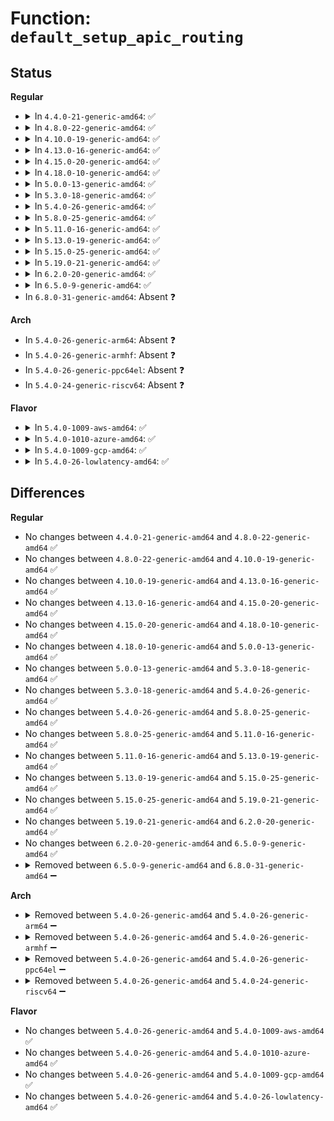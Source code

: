 # Function: <code>default_setup_apic_routing</code>

## Status
<b>Regular</b>
<ul>
<li>
<details>
<summary>In <code>4.4.0-21-generic-amd64</code>: ✅</summary>

```c
void default_setup_apic_routing()
```

```json
{
  "name": "default_setup_apic_routing",
  "collision_type": "Unique Global",
  "inline_type": "No",
  "funcs": [
    {
      "addr": 18446744071595046898,
      "name": "default_setup_apic_routing",
      "external": true,
      "loc": "arch/x86/kernel/apic/probe_64.c:29",
      "file": "arch/x86/kernel/apic/probe_64.c",
      "inline": "seen, unknown",
      "caller_inline": [],
      "caller_func": [
        "arch/x86/kernel/smpboot.c:native_smp_prepare_cpus",
        "arch/x86/kernel/apic/apic.c:APIC_init_uniprocessor"
      ]
    }
  ],
  "symbols": [
    {
      "addr": 18446744071595046898,
      "name": "default_setup_apic_routing",
      "section": ".init.text",
      "bind": "STB_GLOBAL",
      "size": 103
    }
  ]
}
```
</details>
</li>
<li>
<details>
<summary>In <code>4.8.0-22-generic-amd64</code>: ✅</summary>

```c
void default_setup_apic_routing()
```

```json
{
  "name": "default_setup_apic_routing",
  "collision_type": "Unique Global",
  "inline_type": "No",
  "funcs": [
    {
      "addr": 18446744071595212829,
      "name": "default_setup_apic_routing",
      "external": true,
      "loc": "arch/x86/kernel/apic/probe_64.c:28",
      "file": "arch/x86/kernel/apic/probe_64.c",
      "inline": "seen, unknown",
      "caller_inline": [],
      "caller_func": [
        "arch/x86/kernel/smpboot.c:native_smp_prepare_cpus",
        "arch/x86/kernel/apic/apic.c:APIC_init_uniprocessor"
      ]
    }
  ],
  "symbols": [
    {
      "addr": 18446744071595212829,
      "name": "default_setup_apic_routing",
      "section": ".init.text",
      "bind": "STB_GLOBAL",
      "size": 103
    }
  ]
}
```
</details>
</li>
<li>
<details>
<summary>In <code>4.10.0-19-generic-amd64</code>: ✅</summary>

```c
void default_setup_apic_routing()
```

```json
{
  "name": "default_setup_apic_routing",
  "collision_type": "Unique Global",
  "inline_type": "No",
  "funcs": [
    {
      "addr": 18446744071595455848,
      "name": "default_setup_apic_routing",
      "external": true,
      "loc": "arch/x86/kernel/apic/probe_64.c:28",
      "file": "arch/x86/kernel/apic/probe_64.c",
      "inline": "seen, unknown",
      "caller_inline": [],
      "caller_func": [
        "arch/x86/kernel/smpboot.c:native_smp_prepare_cpus",
        "arch/x86/kernel/apic/apic.c:APIC_init_uniprocessor"
      ]
    }
  ],
  "symbols": [
    {
      "addr": 18446744071595455848,
      "name": "default_setup_apic_routing",
      "section": ".init.text",
      "bind": "STB_GLOBAL",
      "size": 103
    }
  ]
}
```
</details>
</li>
<li>
<details>
<summary>In <code>4.13.0-16-generic-amd64</code>: ✅</summary>

```c
void default_setup_apic_routing()
```

```json
{
  "name": "default_setup_apic_routing",
  "collision_type": "Unique Global",
  "inline_type": "No",
  "funcs": [
    {
      "addr": 18446744071596376977,
      "name": "default_setup_apic_routing",
      "external": true,
      "loc": "arch/x86/kernel/apic/probe_64.c:28",
      "file": "arch/x86/kernel/apic/probe_64.c",
      "inline": "seen, unknown",
      "caller_inline": [],
      "caller_func": [
        "arch/x86/kernel/smpboot.c:native_smp_prepare_cpus",
        "arch/x86/kernel/apic/apic.c:APIC_init_uniprocessor"
      ]
    }
  ],
  "symbols": [
    {
      "addr": 18446744071596376977,
      "name": "default_setup_apic_routing",
      "section": ".init.text",
      "bind": "STB_GLOBAL",
      "size": 108
    }
  ]
}
```
</details>
</li>
<li>
<details>
<summary>In <code>4.15.0-20-generic-amd64</code>: ✅</summary>

```c
void default_setup_apic_routing()
```

```json
{
  "name": "default_setup_apic_routing",
  "collision_type": "Unique Global",
  "inline_type": "No",
  "funcs": [
    {
      "addr": 18446744071602695087,
      "name": "default_setup_apic_routing",
      "external": true,
      "loc": "arch/x86/kernel/apic/probe_64.c:28",
      "file": "arch/x86/kernel/apic/probe_64.c",
      "inline": "seen, unknown",
      "caller_inline": [],
      "caller_func": [
        "arch/x86/kernel/apic/apic.c:apic_intr_mode_init",
        "arch/x86/kernel/apic/apic.c:apic_intr_mode_init",
        "arch/x86/kernel/apic/apic.c:apic_intr_mode_init"
      ]
    }
  ],
  "symbols": [
    {
      "addr": 18446744071602695087,
      "name": "default_setup_apic_routing",
      "section": ".init.text",
      "bind": "STB_GLOBAL",
      "size": 115
    }
  ]
}
```
</details>
</li>
<li>
<details>
<summary>In <code>4.18.0-10-generic-amd64</code>: ✅</summary>

```c
void default_setup_apic_routing()
```

```json
{
  "name": "default_setup_apic_routing",
  "collision_type": "Unique Global",
  "inline_type": "No",
  "funcs": [
    {
      "addr": 18446744071602866579,
      "name": "default_setup_apic_routing",
      "external": true,
      "loc": "arch/x86/kernel/apic/probe_64.c:28",
      "file": "arch/x86/kernel/apic/probe_64.c",
      "inline": "seen, unknown",
      "caller_inline": [],
      "caller_func": [
        "arch/x86/kernel/apic/apic.c:apic_intr_mode_init",
        "arch/x86/kernel/apic/apic.c:apic_intr_mode_init",
        "arch/x86/kernel/apic/apic.c:apic_intr_mode_init"
      ]
    }
  ],
  "symbols": [
    {
      "addr": 18446744071602866579,
      "name": "default_setup_apic_routing",
      "section": ".init.text",
      "bind": "STB_GLOBAL",
      "size": 115
    }
  ]
}
```
</details>
</li>
<li>
<details>
<summary>In <code>5.0.0-13-generic-amd64</code>: ✅</summary>

```c
void default_setup_apic_routing()
```

```json
{
  "name": "default_setup_apic_routing",
  "collision_type": "Unique Global",
  "inline_type": "No",
  "funcs": [
    {
      "addr": 18446744071604663528,
      "name": "default_setup_apic_routing",
      "external": true,
      "loc": "arch/x86/kernel/apic/probe_64.c:28",
      "file": "arch/x86/kernel/apic/probe_64.c",
      "inline": "seen, unknown",
      "caller_inline": [],
      "caller_func": [
        "arch/x86/kernel/apic/apic.c:apic_intr_mode_init",
        "arch/x86/kernel/apic/apic.c:apic_intr_mode_init",
        "arch/x86/kernel/apic/apic.c:apic_intr_mode_init"
      ]
    }
  ],
  "symbols": [
    {
      "addr": 18446744071604663528,
      "name": "default_setup_apic_routing",
      "section": ".init.text",
      "bind": "STB_GLOBAL",
      "size": 115
    }
  ]
}
```
</details>
</li>
<li>
<details>
<summary>In <code>5.3.0-18-generic-amd64</code>: ✅</summary>

```c
void default_setup_apic_routing()
```

```json
{
  "name": "default_setup_apic_routing",
  "collision_type": "Unique Global",
  "inline_type": "No",
  "funcs": [
    {
      "addr": 18446744071604761614,
      "name": "default_setup_apic_routing",
      "external": true,
      "loc": "arch/x86/kernel/apic/probe_64.c:28",
      "file": "arch/x86/kernel/apic/probe_64.c",
      "inline": "seen, unknown",
      "caller_inline": [],
      "caller_func": [
        "arch/x86/kernel/apic/apic.c:apic_intr_mode_init",
        "arch/x86/kernel/apic/apic.c:apic_intr_mode_init",
        "arch/x86/kernel/apic/apic.c:apic_intr_mode_init"
      ]
    }
  ],
  "symbols": [
    {
      "addr": 18446744071604761614,
      "name": "default_setup_apic_routing",
      "section": ".init.text",
      "bind": "STB_GLOBAL",
      "size": 115
    }
  ]
}
```
</details>
</li>
<li>
<details>
<summary>In <code>5.4.0-26-generic-amd64</code>: ✅</summary>

```c
void default_setup_apic_routing()
```

```json
{
  "name": "default_setup_apic_routing",
  "collision_type": "Unique Global",
  "inline_type": "No",
  "funcs": [
    {
      "addr": 18446744071604787468,
      "name": "default_setup_apic_routing",
      "external": true,
      "loc": "arch/x86/kernel/apic/probe_64.c:18",
      "file": "arch/x86/kernel/apic/probe_64.c",
      "inline": "seen, unknown",
      "caller_inline": [],
      "caller_func": [
        "arch/x86/kernel/apic/apic.c:apic_intr_mode_init",
        "arch/x86/kernel/apic/apic.c:apic_intr_mode_init",
        "arch/x86/kernel/apic/apic.c:apic_intr_mode_init"
      ]
    }
  ],
  "symbols": [
    {
      "addr": 18446744071604787468,
      "name": "default_setup_apic_routing",
      "section": ".init.text",
      "bind": "STB_GLOBAL",
      "size": 115
    }
  ]
}
```
</details>
</li>
<li>
<details>
<summary>In <code>5.8.0-25-generic-amd64</code>: ✅</summary>

```c
void default_setup_apic_routing()
```

```json
{
  "name": "default_setup_apic_routing",
  "collision_type": "Unique Global",
  "inline_type": "No",
  "funcs": [
    {
      "addr": 18446744071609130196,
      "name": "default_setup_apic_routing",
      "external": true,
      "loc": "arch/x86/kernel/apic/probe_64.c:18",
      "file": "arch/x86/kernel/apic/probe_64.c",
      "inline": "seen, unknown",
      "caller_inline": [],
      "caller_func": [
        "arch/x86/kernel/apic/apic.c:apic_intr_mode_init",
        "arch/x86/kernel/apic/apic.c:apic_intr_mode_init",
        "arch/x86/kernel/apic/apic.c:apic_intr_mode_init"
      ]
    }
  ],
  "symbols": [
    {
      "addr": 18446744071609130196,
      "name": "default_setup_apic_routing",
      "section": ".init.text",
      "bind": "STB_GLOBAL",
      "size": 115
    }
  ]
}
```
</details>
</li>
<li>
<details>
<summary>In <code>5.11.0-16-generic-amd64</code>: ✅</summary>

```c
void default_setup_apic_routing()
```

```json
{
  "name": "default_setup_apic_routing",
  "collision_type": "Unique Global",
  "inline_type": "No",
  "funcs": [
    {
      "addr": 18446744071612198662,
      "name": "default_setup_apic_routing",
      "external": true,
      "loc": "arch/x86/kernel/apic/probe_64.c:19",
      "file": "arch/x86/kernel/apic/probe_64.c",
      "inline": "seen, unknown",
      "caller_inline": [],
      "caller_func": [
        "arch/x86/kernel/apic/apic.c:apic_intr_mode_init",
        "arch/x86/kernel/apic/apic.c:apic_intr_mode_init",
        "arch/x86/kernel/apic/apic.c:apic_intr_mode_init"
      ]
    }
  ],
  "symbols": [
    {
      "addr": 18446744071612198662,
      "name": "default_setup_apic_routing",
      "section": ".init.text",
      "bind": "STB_GLOBAL",
      "size": 101
    }
  ]
}
```
</details>
</li>
<li>
<details>
<summary>In <code>5.13.0-19-generic-amd64</code>: ✅</summary>

```c
void default_setup_apic_routing()
```

```json
{
  "name": "default_setup_apic_routing",
  "collision_type": "Unique Global",
  "inline_type": "No",
  "funcs": [
    {
      "addr": 18446744071614339496,
      "name": "default_setup_apic_routing",
      "external": true,
      "loc": "arch/x86/kernel/apic/probe_64.c:19",
      "file": "arch/x86/kernel/apic/probe_64.c",
      "inline": "seen, unknown",
      "caller_inline": [],
      "caller_func": [
        "arch/x86/kernel/apic/apic.c:apic_intr_mode_init",
        "arch/x86/kernel/apic/apic.c:apic_intr_mode_init",
        "arch/x86/kernel/apic/apic.c:apic_intr_mode_init"
      ]
    }
  ],
  "symbols": [
    {
      "addr": 18446744071614339496,
      "name": "default_setup_apic_routing",
      "section": ".init.text",
      "bind": "STB_GLOBAL",
      "size": 101
    }
  ]
}
```
</details>
</li>
<li>
<details>
<summary>In <code>5.15.0-25-generic-amd64</code>: ✅</summary>

```c
void default_setup_apic_routing()
```

```json
{
  "name": "default_setup_apic_routing",
  "collision_type": "Unique Global",
  "inline_type": "No",
  "funcs": [
    {
      "addr": 18446744071615269453,
      "name": "default_setup_apic_routing",
      "external": true,
      "loc": "arch/x86/kernel/apic/probe_64.c:19",
      "file": "arch/x86/kernel/apic/probe_64.c",
      "inline": "seen, unknown",
      "caller_inline": [],
      "caller_func": [
        "arch/x86/kernel/apic/apic.c:apic_intr_mode_init",
        "arch/x86/kernel/apic/apic.c:apic_intr_mode_init",
        "arch/x86/kernel/apic/apic.c:apic_intr_mode_init"
      ]
    }
  ],
  "symbols": [
    {
      "addr": 18446744071615269453,
      "name": "default_setup_apic_routing",
      "section": ".init.text",
      "bind": "STB_GLOBAL",
      "size": 101
    }
  ]
}
```
</details>
</li>
<li>
<details>
<summary>In <code>5.19.0-21-generic-amd64</code>: ✅</summary>

```c
void default_setup_apic_routing()
```

```json
{
  "name": "default_setup_apic_routing",
  "collision_type": "Unique Global",
  "inline_type": "No",
  "funcs": [
    {
      "addr": 18446744071617045415,
      "name": "default_setup_apic_routing",
      "external": true,
      "loc": "arch/x86/kernel/apic/probe_64.c:19",
      "file": "arch/x86/kernel/apic/probe_64.c",
      "inline": "seen, unknown",
      "caller_inline": [],
      "caller_func": [
        "arch/x86/kernel/apic/apic.c:apic_intr_mode_init",
        "arch/x86/kernel/apic/apic.c:apic_intr_mode_init",
        "arch/x86/kernel/apic/apic.c:apic_intr_mode_init"
      ]
    }
  ],
  "symbols": [
    {
      "addr": 18446744071617045415,
      "name": "default_setup_apic_routing",
      "section": ".init.text",
      "bind": "STB_GLOBAL",
      "size": 111
    }
  ]
}
```
</details>
</li>
<li>
<details>
<summary>In <code>6.2.0-20-generic-amd64</code>: ✅</summary>

```c
void default_setup_apic_routing()
```

```json
{
  "name": "default_setup_apic_routing",
  "collision_type": "Unique Global",
  "inline_type": "No",
  "funcs": [
    {
      "addr": 18446744071627686992,
      "name": "default_setup_apic_routing",
      "external": true,
      "loc": "arch/x86/kernel/apic/probe_64.c:19",
      "file": "arch/x86/kernel/apic/probe_64.c",
      "inline": "seen, unknown",
      "caller_inline": [],
      "caller_func": [
        "arch/x86/kernel/apic/apic.c:apic_intr_mode_init",
        "arch/x86/kernel/apic/apic.c:apic_intr_mode_init",
        "arch/x86/kernel/apic/apic.c:apic_intr_mode_init"
      ]
    }
  ],
  "symbols": [
    {
      "addr": 18446744071627686992,
      "name": "default_setup_apic_routing",
      "section": ".init.text",
      "bind": "STB_GLOBAL",
      "size": 137
    }
  ]
}
```
</details>
</li>
<li>
<details>
<summary>In <code>6.5.0-9-generic-amd64</code>: ✅</summary>

```c
void default_setup_apic_routing()
```

```json
{
  "name": "default_setup_apic_routing",
  "collision_type": "Unique Global",
  "inline_type": "No",
  "funcs": [
    {
      "addr": 18446744071619444656,
      "name": "default_setup_apic_routing",
      "external": true,
      "loc": "arch/x86/kernel/apic/probe_64.c:19",
      "file": "arch/x86/kernel/apic/probe_64.c",
      "inline": "seen, unknown",
      "caller_inline": [],
      "caller_func": [
        "arch/x86/kernel/apic/apic.c:apic_intr_mode_init",
        "arch/x86/kernel/apic/apic.c:apic_intr_mode_init",
        "arch/x86/kernel/apic/apic.c:apic_intr_mode_init"
      ]
    }
  ],
  "symbols": [
    {
      "addr": 18446744071619444656,
      "name": "default_setup_apic_routing",
      "section": ".init.text",
      "bind": "STB_GLOBAL",
      "size": 137
    }
  ]
}
```
</details>
</li>
<li>
In <code>6.8.0-31-generic-amd64</code>: Absent ❓
</li>
</ul>
<b>Arch</b>
<ul>
<li>
In <code>5.4.0-26-generic-arm64</code>: Absent ❓
</li>
<li>
In <code>5.4.0-26-generic-armhf</code>: Absent ❓
</li>
<li>
In <code>5.4.0-26-generic-ppc64el</code>: Absent ❓
</li>
<li>
In <code>5.4.0-24-generic-riscv64</code>: Absent ❓
</li>
</ul>
<b>Flavor</b>
<ul>
<li>
<details>
<summary>In <code>5.4.0-1009-aws-amd64</code>: ✅</summary>

```c
void default_setup_apic_routing()
```

```json
{
  "name": "default_setup_apic_routing",
  "collision_type": "Unique Global",
  "inline_type": "No",
  "funcs": [
    {
      "addr": 18446744071604701443,
      "name": "default_setup_apic_routing",
      "external": true,
      "loc": "arch/x86/kernel/apic/probe_64.c:18",
      "file": "arch/x86/kernel/apic/probe_64.c",
      "inline": "seen, unknown",
      "caller_inline": [],
      "caller_func": [
        "arch/x86/kernel/apic/apic.c:apic_intr_mode_init",
        "arch/x86/kernel/apic/apic.c:apic_intr_mode_init",
        "arch/x86/kernel/apic/apic.c:apic_intr_mode_init"
      ]
    }
  ],
  "symbols": [
    {
      "addr": 18446744071604701443,
      "name": "default_setup_apic_routing",
      "section": ".init.text",
      "bind": "STB_GLOBAL",
      "size": 115
    }
  ]
}
```
</details>
</li>
<li>
<details>
<summary>In <code>5.4.0-1010-azure-amd64</code>: ✅</summary>

```c
void default_setup_apic_routing()
```

```json
{
  "name": "default_setup_apic_routing",
  "collision_type": "Unique Global",
  "inline_type": "No",
  "funcs": [
    {
      "addr": 18446744071604668886,
      "name": "default_setup_apic_routing",
      "external": true,
      "loc": "arch/x86/kernel/apic/probe_64.c:18",
      "file": "arch/x86/kernel/apic/probe_64.c",
      "inline": "seen, unknown",
      "caller_inline": [],
      "caller_func": [
        "arch/x86/kernel/apic/apic.c:apic_intr_mode_init",
        "arch/x86/kernel/apic/apic.c:apic_intr_mode_init",
        "arch/x86/kernel/apic/apic.c:apic_intr_mode_init"
      ]
    }
  ],
  "symbols": [
    {
      "addr": 18446744071604668886,
      "name": "default_setup_apic_routing",
      "section": ".init.text",
      "bind": "STB_GLOBAL",
      "size": 115
    }
  ]
}
```
</details>
</li>
<li>
<details>
<summary>In <code>5.4.0-1009-gcp-amd64</code>: ✅</summary>

```c
void default_setup_apic_routing()
```

```json
{
  "name": "default_setup_apic_routing",
  "collision_type": "Unique Global",
  "inline_type": "No",
  "funcs": [
    {
      "addr": 18446744071604779010,
      "name": "default_setup_apic_routing",
      "external": true,
      "loc": "arch/x86/kernel/apic/probe_64.c:18",
      "file": "arch/x86/kernel/apic/probe_64.c",
      "inline": "seen, unknown",
      "caller_inline": [],
      "caller_func": [
        "arch/x86/kernel/apic/apic.c:apic_intr_mode_init",
        "arch/x86/kernel/apic/apic.c:apic_intr_mode_init",
        "arch/x86/kernel/apic/apic.c:apic_intr_mode_init"
      ]
    }
  ],
  "symbols": [
    {
      "addr": 18446744071604779010,
      "name": "default_setup_apic_routing",
      "section": ".init.text",
      "bind": "STB_GLOBAL",
      "size": 115
    }
  ]
}
```
</details>
</li>
<li>
<details>
<summary>In <code>5.4.0-26-lowlatency-amd64</code>: ✅</summary>

```c
void default_setup_apic_routing()
```

```json
{
  "name": "default_setup_apic_routing",
  "collision_type": "Unique Global",
  "inline_type": "No",
  "funcs": [
    {
      "addr": 18446744071604791609,
      "name": "default_setup_apic_routing",
      "external": true,
      "loc": "arch/x86/kernel/apic/probe_64.c:18",
      "file": "arch/x86/kernel/apic/probe_64.c",
      "inline": "seen, unknown",
      "caller_inline": [],
      "caller_func": [
        "arch/x86/kernel/apic/apic.c:apic_intr_mode_init",
        "arch/x86/kernel/apic/apic.c:apic_intr_mode_init",
        "arch/x86/kernel/apic/apic.c:apic_intr_mode_init"
      ]
    }
  ],
  "symbols": [
    {
      "addr": 18446744071604791609,
      "name": "default_setup_apic_routing",
      "section": ".init.text",
      "bind": "STB_GLOBAL",
      "size": 115
    }
  ]
}
```
</details>
</li>
</ul>

## Differences
<b>Regular</b>
<ul>
<li>
No changes between <code>4.4.0-21-generic-amd64</code> and <code>4.8.0-22-generic-amd64</code> ✅
</li>
<li>
No changes between <code>4.8.0-22-generic-amd64</code> and <code>4.10.0-19-generic-amd64</code> ✅
</li>
<li>
No changes between <code>4.10.0-19-generic-amd64</code> and <code>4.13.0-16-generic-amd64</code> ✅
</li>
<li>
No changes between <code>4.13.0-16-generic-amd64</code> and <code>4.15.0-20-generic-amd64</code> ✅
</li>
<li>
No changes between <code>4.15.0-20-generic-amd64</code> and <code>4.18.0-10-generic-amd64</code> ✅
</li>
<li>
No changes between <code>4.18.0-10-generic-amd64</code> and <code>5.0.0-13-generic-amd64</code> ✅
</li>
<li>
No changes between <code>5.0.0-13-generic-amd64</code> and <code>5.3.0-18-generic-amd64</code> ✅
</li>
<li>
No changes between <code>5.3.0-18-generic-amd64</code> and <code>5.4.0-26-generic-amd64</code> ✅
</li>
<li>
No changes between <code>5.4.0-26-generic-amd64</code> and <code>5.8.0-25-generic-amd64</code> ✅
</li>
<li>
No changes between <code>5.8.0-25-generic-amd64</code> and <code>5.11.0-16-generic-amd64</code> ✅
</li>
<li>
No changes between <code>5.11.0-16-generic-amd64</code> and <code>5.13.0-19-generic-amd64</code> ✅
</li>
<li>
No changes between <code>5.13.0-19-generic-amd64</code> and <code>5.15.0-25-generic-amd64</code> ✅
</li>
<li>
No changes between <code>5.15.0-25-generic-amd64</code> and <code>5.19.0-21-generic-amd64</code> ✅
</li>
<li>
No changes between <code>5.19.0-21-generic-amd64</code> and <code>6.2.0-20-generic-amd64</code> ✅
</li>
<li>
No changes between <code>6.2.0-20-generic-amd64</code> and <code>6.5.0-9-generic-amd64</code> ✅
</li>
<li>
<details>
<summary>Removed between <code>6.5.0-9-generic-amd64</code> and <code>6.8.0-31-generic-amd64</code> ➖</summary>

```c
void default_setup_apic_routing()
```
</details>
</li>
</ul>
<b>Arch</b>
<ul>
<li>
<details>
<summary>Removed between <code>5.4.0-26-generic-amd64</code> and <code>5.4.0-26-generic-arm64</code> ➖</summary>

```c
void default_setup_apic_routing()
```
</details>
</li>
<li>
<details>
<summary>Removed between <code>5.4.0-26-generic-amd64</code> and <code>5.4.0-26-generic-armhf</code> ➖</summary>

```c
void default_setup_apic_routing()
```
</details>
</li>
<li>
<details>
<summary>Removed between <code>5.4.0-26-generic-amd64</code> and <code>5.4.0-26-generic-ppc64el</code> ➖</summary>

```c
void default_setup_apic_routing()
```
</details>
</li>
<li>
<details>
<summary>Removed between <code>5.4.0-26-generic-amd64</code> and <code>5.4.0-24-generic-riscv64</code> ➖</summary>

```c
void default_setup_apic_routing()
```
</details>
</li>
</ul>
<b>Flavor</b>
<ul>
<li>
No changes between <code>5.4.0-26-generic-amd64</code> and <code>5.4.0-1009-aws-amd64</code> ✅
</li>
<li>
No changes between <code>5.4.0-26-generic-amd64</code> and <code>5.4.0-1010-azure-amd64</code> ✅
</li>
<li>
No changes between <code>5.4.0-26-generic-amd64</code> and <code>5.4.0-1009-gcp-amd64</code> ✅
</li>
<li>
No changes between <code>5.4.0-26-generic-amd64</code> and <code>5.4.0-26-lowlatency-amd64</code> ✅
</li>
</ul>
